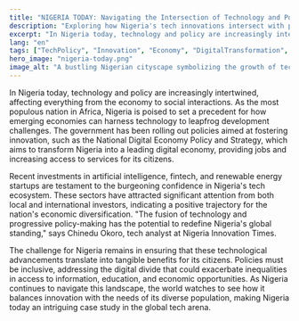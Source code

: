 ```yaml
---
title: "NIGERIA TODAY: Navigating the Intersection of Technology and Policy"
description: "Exploring how Nigeria's tech innovations intersect with policy developments."
excerpt: "In Nigeria today, technology and policy are increasingly intertwined."
lang: "en"
tags: ["TechPolicy", "Innovation", "Economy", "DigitalTransformation", "Nigeria"]
hero_image: "nigeria-today.png"
image_alt: "A bustling Nigerian cityscape symbolizing the growth of tech and policy"
---
```


In Nigeria today, technology and policy are increasingly intertwined, affecting everything from the economy to social interactions. As the most populous nation in Africa, Nigeria is poised to set a precedent for how emerging economies can harness technology to leapfrog development challenges. The government has been rolling out policies aimed at fostering innovation, such as the National Digital Economy Policy and Strategy, which aims to transform Nigeria into a leading digital economy, providing jobs and increasing access to services for its citizens.

Recent investments in artificial intelligence, fintech, and renewable energy startups are testament to the burgeoning confidence in Nigeria's tech ecosystem. These sectors have attracted significant attention from both local and international investors, indicating a positive trajectory for the nation's economic diversification. "The fusion of technology and progressive policy-making has the potential to redefine Nigeria's global standing," says Chinedu Okoro, tech analyst at Nigeria Innovation Times.

The challenge for Nigeria remains in ensuring that these technological advancements translate into tangible benefits for its citizens. Policies must be inclusive, addressing the digital divide that could exacerbate inequalities in access to information, education, and economic opportunities. As Nigeria continues to navigate this landscape, the world watches to see how it balances innovation with the needs of its diverse population, making Nigeria today an intriguing case study in the global tech arena.